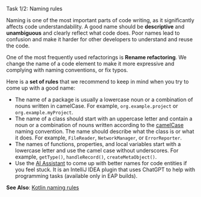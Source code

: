 Task 1/2: Naming rules

Naming is one of the most important parts of code writing, as it significantly affects code understandability.
A good name should be **descriptive** and **unambiguous** and clearly reflect what code does.
Poor names lead to confusion and make it harder for other developers to understand and reuse the code.

One of the most frequently used refactorings is **Rename refactoring**. 
We change the name of a code element to make it more expressive and complying with naming conventions, or fix typos.

Here is a **set of rules** that we recommend to keep in mind when you try to come up with a good name:
- The name of a package is usually a lowercase noun or a combination of nouns written in camelCase.
     For example, `org.example.project` or `org.example.myProject`.
- The name of a class should start with an uppercase letter and contain a noun or a combination of nouns written according to the 
[camelCase](https://en.wikipedia.org/wiki/Camel_case) naming convention. The name should describe what the class is or what it does. 
For example, `FileReader`, `NetworkManager`, or `ErrorReporter`.
- The names of functions, properties, and local variables start with a lowercase letter and use the camel case without underscores.
     For example, `getType()`, `handleRecord()`, `createMetaObject()`.
- Use the [AI Assistant](https://blog.jetbrains.com/idea/2023/06/ai-assistant-in-jetbrains-ides/) to come up with better names for code entities if you feel stuck. 
It is an IntelliJ IDEA plugin that uses ChatGPT to help with programming tasks (available only in EAP builds).

**See Also**: [Kotlin naming rules](https://kotlinlang.org/docs/coding-conventions.html#naming-rules)
